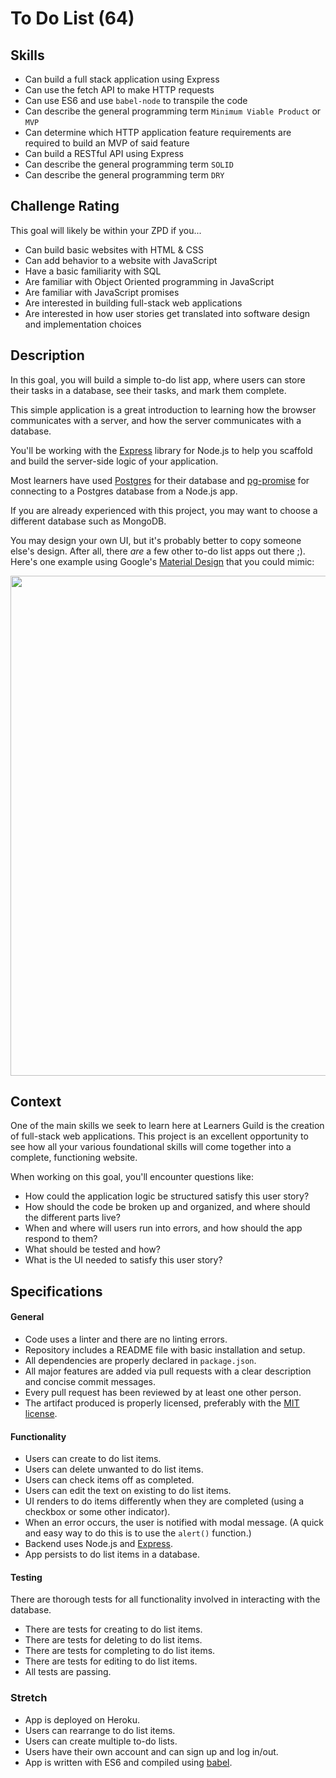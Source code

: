 # To Do List (64)

## Skills

- Can build a full stack application using Express
- Can use the fetch API to make HTTP requests
- Can use ES6 and use `babel-node` to transpile the code
- Can describe the general programming term `Minimum Viable Product` or `MVP`
- Can determine which HTTP application feature requirements are required to build an MVP of said feature
- Can build a RESTful API using Express
- Can describe the general programming term `SOLID`
- Can describe the general programming term `DRY`

## Challenge Rating

This goal will likely be within your ZPD if you...

- Can build basic websites with HTML & CSS
- Can add behavior to a website with JavaScript
- Have a basic familiarity with SQL
- Are familiar with Object Oriented programming in JavaScript
- Are familiar with JavaScript promises
- Are interested in building full-stack web applications
- Are interested in how user stories get translated into software design and implementation choices

## Description

In this goal, you will build a simple to-do list app, where users can store their tasks in a database, see their tasks, and mark them complete.

This simple application is a great introduction to learning how the browser communicates with a server, and how the server communicates with a database.

You'll be working with the [Express][npm-express] library for Node.js to help you scaffold and build the server-side logic of your application.

Most learners have used [Postgres][postgres] for their database and  [pg-promise][npm-pg-promise] for connecting to a Postgres database from a Node.js app.

If you are already experienced with this project, you may want to choose a different database such as MongoDB.

You may design your own UI, but it's probably better to copy someone else's design. After all, there _are_ a few other to-do list apps out there ;). Here's one example using Google's [Material Design][material-design] that you could mimic:

<img width="800" src="https://cloud.githubusercontent.com/assets/709100/23414837/3f8c7046-fdab-11e6-8631-8dfb80662e24.png">

## Context

One of the main skills we seek to learn here at Learners Guild is the creation of full-stack web applications. This project is an excellent opportunity to see how all your various foundational skills will come together into a complete, functioning website.

When working on this goal, you'll encounter questions like:

- How could the application logic be structured satisfy this user story?
- How should the code be broken up and organized, and where should the different parts live?
- When and where will users run into errors, and how should the app respond to them?
- What should be tested and how?
- What is the UI needed to satisfy this user story?

## Specifications

#### General
- Code uses a linter and there are no linting errors.
- Repository includes a README file with basic installation and setup.
- All dependencies are properly declared in `package.json`.
- All major features are added via pull requests with a clear description and concise commit messages.
- Every pull request has been reviewed by at least one other person.
- The artifact produced is properly licensed, preferably with the [MIT license][mit-license].

#### Functionality
- Users can create to do list items.
- Users can delete unwanted to do list items.
- Users can check items off as completed.
- Users can edit the text on existing to do list items.
- UI renders to do items differently when they are completed (using a checkbox or some other indicator).
- When an error occurs, the user is notified with modal message. (A quick and easy way to do this is to use the `alert()` function.)
- Backend uses Node.js and [Express][npm-express].
- App persists to do list items in a database.

#### Testing
There are thorough tests for all functionality involved in interacting with the database.
- There are tests for creating to do list items.
- There are tests for deleting to do list items.
- There are tests for completing to do list items.
- There are tests for editing to do list items.
- All tests are passing.

### Stretch
- App is deployed on Heroku.
- Users can rearrange to do list items.
- Users can create multiple to-do lists.
- Users have their own account and can sign up and log in/out.
- App is written with ES6 and compiled using [babel][npm-babel].

[npm-express]: https://www.npmjs.com/package/express
[npm-babel]: https://www.npmjs.com/package/babel
[npm-pg-promise]: https://www.npmjs.com/package/pg-promise
[postgres]: https://www.postgresql.org/
[material-design]: https://material.io/
[mit-license]: https://opensource.org/licenses/MIT
